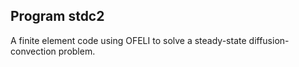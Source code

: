Program stdc2
-------------
A finite element code using OFELI to solve a steady-state diffusion-convection problem.

